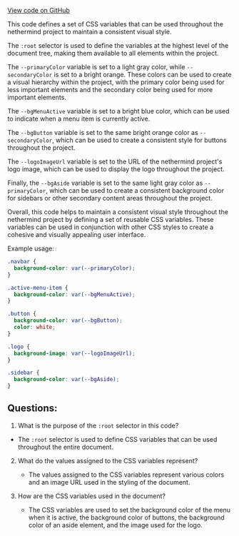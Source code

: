 [View code on GitHub](https://github.com/nethermindeth/nethermind/Nethermind.Runner/nethermind.css)

This code defines a set of CSS variables that can be used throughout the nethermind project to maintain a consistent visual style. 

The `:root` selector is used to define the variables at the highest level of the document tree, making them available to all elements within the project. 

The `--primaryColor` variable is set to a light gray color, while `--secondaryColor` is set to a bright orange. These colors can be used to create a visual hierarchy within the project, with the primary color being used for less important elements and the secondary color being used for more important elements. 

The `--bgMenuActive` variable is set to a bright blue color, which can be used to indicate when a menu item is currently active. 

The `--bgButton` variable is set to the same bright orange color as `--secondaryColor`, which can be used to create a consistent style for buttons throughout the project. 

The `--logoImageUrl` variable is set to the URL of the nethermind project's logo image, which can be used to display the logo throughout the project. 

Finally, the `--bgAside` variable is set to the same light gray color as `--primaryColor`, which can be used to create a consistent background color for sidebars or other secondary content areas throughout the project. 

Overall, this code helps to maintain a consistent visual style throughout the nethermind project by defining a set of reusable CSS variables. These variables can be used in conjunction with other CSS styles to create a cohesive and visually appealing user interface. 

Example usage:

```css
.navbar {
  background-color: var(--primaryColor);
}

.active-menu-item {
  background-color: var(--bgMenuActive);
}

.button {
  background-color: var(--bgButton);
  color: white;
}

.logo {
  background-image: var(--logoImageUrl);
}

.sidebar {
  background-color: var(--bgAside);
}
```
## Questions: 
 1. What is the purpose of the `:root` selector in this code?
   - The `:root` selector is used to define CSS variables that can be used throughout the entire document.

2. What do the values assigned to the CSS variables represent?
   - The values assigned to the CSS variables represent various colors and an image URL used in the styling of the document.

3. How are the CSS variables used in the document?
   - The CSS variables are used to set the background color of the menu when it is active, the background color of buttons, the background color of an aside element, and the image used for the logo.
